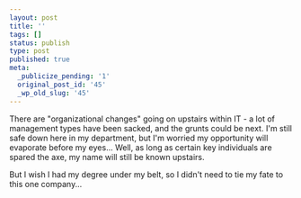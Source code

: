 ```yaml
---
layout: post
title: ''
tags: []
status: publish
type: post
published: true
meta:
  _publicize_pending: '1'
  original_post_id: '45'
  _wp_old_slug: '45'
---
```

There are "organizational changes" going on upstairs within IT - a lot of management types have been sacked, and the grunts could be next.  I'm still safe down here in my department, but I'm worried my opportunity will evaporate before my eyes...  Well, as long as certain key individuals are spared the axe, my name will still be known upstairs.

But I wish I had my degree under my belt, so I didn't need to tie my fate to this one company...
